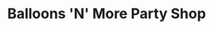 ---
title: "Balloons 'N' More Party Shop"
url: /campbell-river/balloons-n-more-party-shop/
shop: Partyzubehör
---